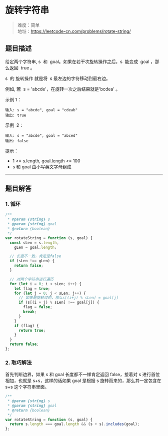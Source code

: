 # 旋转字符串

> 难度：简单  
> 地址：https://leetcode-cn.com/problems/rotate-string/

## 题目描述

给定两个字符串, s  和  goal。如果在若干次旋转操作之后，s  能变成  goal ，那么返回  true 。

s  的 旋转操作 就是将  s 最左边的字符移动到最右边。

例如, 若  s = 'abcde'，在旋转一次之后结果就是'bcdea' 。

示例 1：

```
输入: s = "abcde", goal = "cdeab"
输出: true
```

示例  2：

```
输入: s = "abcde", goal = "abced"
输出: false
```

提示：

- 1 <= s.length, goal.length <= 100
- s 和 goal 由小写英文字母组成

---

## 题目解答

### 1. 循环

```javascript
/**
 * @param {string} s
 * @param {string} goal
 * @return {boolean}
 */
var rotateString = function (s, goal) {
  const sLen = s.length,
    gLen = goal.length;

  // 长度不一致，肯定是false
  if (sLen !== gLen) {
    return false;
  }

  // 对两个字符串进行遍历
  for (let i = 0; i < sLen; i++) {
    let flag = true;
    for (let j = 0; j < sLen; j++) {
      // 如果是旋转过的，那么s[(i+j) % sLen] = goal[j]
      if (s[(i + j) % sLen] !== goal[j]) {
        flag = false;
        break;
      }
    }
    if (flag) {
      return true;
    }
  }
  return false;
};
```

### 2. 取巧解法

首先判断边界，如果 s 和 goal 长度都不一样肯定返回 false，接着对 s 进行首位相加，也就是 s+s，这样的话如果 goal 是根据 s 旋转而来的，那么其一定包含在 s+s 这个字符串里面。

```javascript
/**
 * @param {string} s
 * @param {string} goal
 * @return {boolean}
 */
var rotateString = function (s, goal) {
  return s.length === goal.length && (s + s).includes(goal);
};
```
